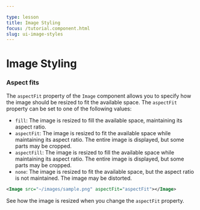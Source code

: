 ```yaml
---

type: lesson  
title: Image Styling 
focus: /tutorial.component.html  
slug: ui-image-styles
---
```


<!-- Talk about the different aspects -->
# Image Styling

### Aspect fits

The `aspectFit` property of the `Image` component allows you to specify how the image should be resized to fit the available space. The `aspectFit` property can be set to one of the following values:

- `fill`: The image is resized to fill the available space, maintaining its aspect ratio.
- `aspectFit`: The image is resized to fit the available space while maintaining its aspect ratio. The entire image is displayed, but some parts may be cropped.
- `aspectFill`: The image is resized to fill the available space while maintaining its aspect ratio. The entire image is displayed, but some parts may be cropped.
- `none`: The image is resized to fit the available space, but the aspect ratio is not maintained. The image may be distorted.

```xml
<Image src="~/images/sample.png" aspectFit="aspectFit"></Image>
```

See how the image is resized when you change the `aspectFit` property.

